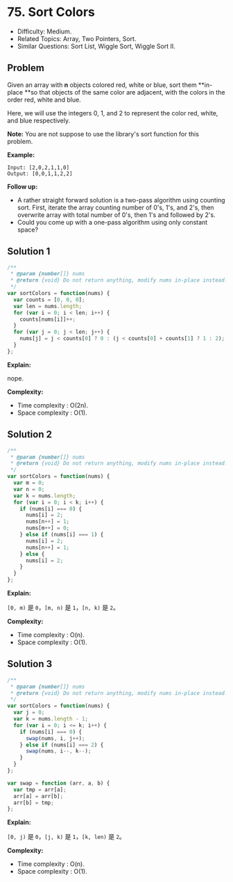 # 75. Sort Colors

- Difficulty: Medium.
- Related Topics: Array, Two Pointers, Sort.
- Similar Questions: Sort List, Wiggle Sort, Wiggle Sort II.

## Problem

Given an array with **n** objects colored red, white or blue, sort them **in-place **so that objects of the same color are adjacent, with the colors in the order red, white and blue.

Here, we will use the integers 0, 1, and 2 to represent the color red, white, and blue respectively.

**Note:** You are not suppose to use the library's sort function for this problem.

**Example:**

```
Input: [2,0,2,1,1,0]
Output: [0,0,1,1,2,2]
```

**Follow up:**


- A rather straight forward solution is a two-pass algorithm using counting sort. First, iterate the array counting number of 0's, 1's, and 2's, then overwrite array with total number of 0's, then 1's and followed by 2's.
- Could you come up with a one-pass algorithm using only constant space?

## Solution 1

```javascript
/**
 * @param {number[]} nums
 * @return {void} Do not return anything, modify nums in-place instead.
 */
var sortColors = function(nums) {
  var counts = [0, 0, 0];
  var len = nums.length;
  for (var i = 0; i < len; i++) {
    counts[nums[i]]++;
  }
  for (var j = 0; j < len; j++) {
    nums[j] = j < counts[0] ? 0 : (j < counts[0] + counts[1] ? 1 : 2);
  }
};
```

**Explain:**

nope.

**Complexity:**

* Time complexity : O(2n).
* Space complexity : O(1).

## Solution 2

```javascript
/**
 * @param {number[]} nums
 * @return {void} Do not return anything, modify nums in-place instead.
 */
var sortColors = function(nums) {
  var m = 0;
  var n = 0;
  var k = nums.length;
  for (var i = 0; i < k; i++) {
    if (nums[i] === 0) {
      nums[i] = 2;
      nums[n++] = 1;
      nums[m++] = 0;
    } else if (nums[i] === 1) {
      nums[i] = 2;
      nums[n++] = 1;
    } else {
      nums[i] = 2;
    }
  }
};
```

**Explain:**

`[0, m)` 是 `0`，`[m, n)` 是 `1`，`[n, k)` 是 `2`。

**Complexity:**

* Time complexity : O(n).
* Space complexity : O(1).

## Solution 3

```javascript
/**
 * @param {number[]} nums
 * @return {void} Do not return anything, modify nums in-place instead.
 */
var sortColors = function(nums) {
  var j = 0;
  var k = nums.length - 1;
  for (var i = 0; i <= k; i++) {
    if (nums[i] === 0) {
      swap(nums, i, j++);
    } else if (nums[i] === 2) {
      swap(nums, i--, k--);
    }
  }
};

var swap = function (arr, a, b) {
  var tmp = arr[a];
  arr[a] = arr[b];
  arr[b] = tmp;
};
```

**Explain:**

`[0, j)` 是 `0`，`[j, k)` 是 `1`，`[k, len)` 是 `2`。

**Complexity:**

* Time complexity : O(n).
* Space complexity : O(1).
